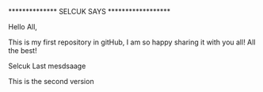 
**************   SELCUK SAYS  ******************

Hello All,

This is my first repository in gitHub, I am so happy sharing it with you all!
All the best!

Selcuk
Last mesdsaage


This is the second version
